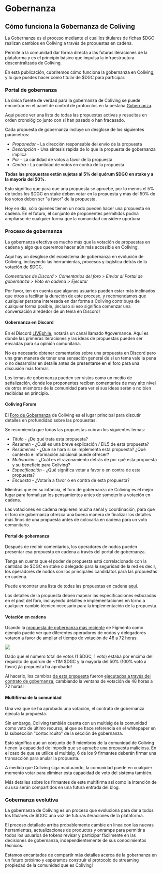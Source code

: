 # Gobernanza

## Cómo funciona la Gobernanza de Coliving

La Gobernanza es el proceso mediante el cual los titulares de fichas $DGC realizan cambios en Coliving a través de propuestas en cadena.

Permite a la comunidad dar forma directa a las futuras iteraciones de la plataforma y es el principio básico que impulsa la infraestructura descentralizada de Coliving.


En esta publicación, cubriremos cómo funciona la gobernanza en Coliving, y lo que puedes hacer como titular de $DGC para participar.


### **Portal de gobernanza**

La única fuente de verdad para la gobernanza de Coliving se puede encontrar en el panel de control de protocolos en la pestaña [Gobernanza](https://dashboard..org/governance).


Aquí puede ver una lista de todas las propuestas activas y resueltas en orden cronológico junto con si han pasado o han fracasado.


Cada propuesta de gobernanza incluye un desglose de los siguientes parámetros:


* _Proponedor_ - La dirección responsable del envío de la propuesta
* _Descripción_ - Una síntesis rápida de lo que la propuesta de gobernanza implica
* _Por_ - La cantidad de votos a favor de la propuesta
* _Contra_ - La cantidad de votos en contra de la propuesta

**Todas las propuestas están sujetas al 5% del quórum $DGC en stake y a la mayoría del 50%.**


Esto significa que para que una propuesta se apruebe, por lo menos el 5% de todos los $DGC en stake deben votar en la propuesta y más del 50% de los votos deben ser "a favor" de la propuesta.


Hoy en día, sólo quienes tienen un nodo pueden hacer una propuesta en cadena. En el futuro, el conjunto de proponentes permitidos podría ampliarse de cualquier forma que la comunidad considere oportuna.


### **Proceso de gobernanza**

La gobernanza efectiva es mucho más que la votación de propuestas en cadena y algo que queremos hacer aún más accesible en Coliving.


Aquí hay un desglose del ecosistema de gobernanza en evolución de Coliving, incluyendo las herramientas, procesos y logística detrás de la votación de $DGC.


_Comentarios de Discord &gt; Comentarios del foro &gt; Enviar al Portal de gobernanza &gt; Voto en cadena &gt; Ejecutar_


Por favor, ten en cuenta que algunos usuarios pueden estar más inclinados que otros a facilitar la duración de este proceso, y recomendamos que cualquier persona interesada en dar forma a Coliving contribuya de cualquier forma posible, ¡incluso si eso significa comenzar una conversación alrededor de un tema en Discord!


#### **Gobernanza en Discord**

En el Discord [LIVEphile](https://discord.gg/ah5CcqW), notarás un canal llamado \#governance. Aquí es donde las primeras iteraciones y las ideas de propuestas pueden ser enviadas para su opinión comunitaria.


No es necesario obtener comentarios sobre una propuesta en Discord pero una gran manera de tener una sensación general de si un tema vale la pena o no desarrollar en detalle antes de presentarse en el foro para una discusión más formal.


Los temas de gobernanza pueden ser vistos como un medio de señalización, donde los proponentes reciben comentarios de muy alto nivel de otros miembros de la comunidad para ver si sus ideas serán o no bien recibidas en principio.


#### **Coliving Forum**

El [Foro de Gobernanza](https://gov..org/) de Coliving es el lugar principal para discutir detalles en profundidad sobre las propuestas.


Se recomienda que todas las propuestas cubran los siguientes temas:


* _Título_ - ¿De qué trata esta propuesta?
* _Resumen_ - ¿Cuál es una breve explicación / EIL5 de esta propuesta?
* _Resúmenes_ - ¿Qué se hará si se implementa esta propuesta? ¿Qué contexto e información adicional puede ofrecer?
* _Motivación_ - ¿Cuál es el razonamiento detrás de por qué esta propuesta y su beneficio para Coliving?
* _Especificación_ - ¿Qué significa votar a favor o en contra de esta propuesta?
* _Encuesta_ - ¿Votaría a favor o en contra de esta propuesta?

Mientras que en su infancia, el foro de gobernanza de Coliving es el mejor lugar para formalizar los pensamientos antes de someterlo a votación en cadena.

Las votaciones en cadena requieren mucha señal y coordinación, para que el foro de gobernanza ofrezca una buena manera de finalizar los detalles más finos de una propuesta antes de colocarla en cadena para un voto comunitario.


#### **Portal de gobernanza**

Después de recibir comentarios, los operadores de nodos pueden presentar esa propuesta en cadena a través del portal de gobernanza.

Tenga en cuenta que el poder de propuesta está correlacionado con la cantidad de $DGC en stake o delegado para la seguridad de la red es decir, los operadores de nodos son los principales candidatos para las propuestas en cadena.

Puede encontrar una lista de todas las propuestas en cadena [aquí](https://dashboard..org/#/governance).


Los detalles de la propuesta deben mapear las especificaciones esbozadas en el post del foro, incluyendo detalles e implementaciones en torno a cualquier cambio técnico necesario para la implementación de la propuesta.


#### **Votación en cadena**

Usando la [propuesta de gobernanza más reciente](https://dashboard..org/#/governance/proposal/9) de Figmento como ejemplo puede ver que diferentes operadores de nodos y delegadores votaron a favor de ampliar el tiempo de votación de 48 a 72 horas.


![](https://assets.website-files.com/6024b69839b1b7fd3787991c/607d16049feb3a126f852b57_H6OK09A-2szawbI66mlGi7489J5aj-x604boPIeDUs6zhfZB7Fs77rIsaskaMGslMNWdGrTfm2ZM_sLalkwBvLCn-I0aUm7g9aSIYr11qC0b2t5WHELcyUtSlK21OaD5UgB9mnRN.png)


Dado que el número total de votos \(1 $DGC, 1 voto\) estaba por encima del requisito de quórum de ~11M $DGC y la mayoría del 50% \(100% votó a favor\) ¡la propuesta ha aprobado!


Al hacerlo, los cambios [de esta propuesta](https://etherscan.io/tx/0xd4e14895b2a22b48469a43923ab7b30bee75f9a688941933430b3dae9510b8a6) fueron [ejecutados a través del contrato de gobernanza](https://etherscan.io/tx/0x4396652fb9c1116cec5900f412608dfba7a3ec1b9967f4109a8ec3e09d3a75af), cambiando la ventana de votación de 48 horas a 72 horas!


#### **Multifirma de la comunidad**

Una vez que se ha aprobado una votación, el contrato de gobernanza ejecuta la propuesta.


Sin embargo, Coliving también cuenta con un multisig de la comunidad como veto de último recurso, al que se hace referencia en el whitepaper en la subsección "cortocircuito" de la sección de gobernanza.


Esto significa que un conjunto de 9 miembros de la comunidad de Coliving tienen la capacidad de impedir que se apruebe una propuesta maliciosa. En el caso de que se utilice el multisig, 6 de los 9 firmantes deberán firmar una transacción para anular la propuesta.


A medida que Coliving siga madurando, la comunidad puede en cualquier momento votar para eliminar esta capacidad de veto del sistema también.


Más detalles sobre los firmantes de este multifirma así como la intención de su uso serán compartidos en una futura entrada del blog.


### **Gobernanza evolutiva**

La gobernanza de Coliving es un proceso que evoluciona para dar a todos los titulares de $DGC una voz de futuras iteraciones de la plataforma.


El proceso detallado arriba probablemente cambie en línea con las nuevas herramientas, actualizaciones de productos y onramps para permitir a todos los usuarios de tokens revisar y participar fácilmente en las decisiones de gobernanza, independientemente de sus conocimientos técnicos.


Estamos encantados de compartir más detalles acerca de la gobernanza en un futuro próximo y esperamos construir el protocolo de streaming propiedad de la comunidad que es Coliving!
